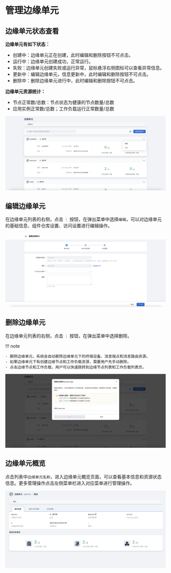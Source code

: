 # 管理边缘单元

## 边缘单元状态查看

**边缘单元有如下状态：**

- 创建中：边缘单元正在创建，此时编辑和删除按钮不可点击。
- 运行中：边缘单元创建成功，正常运行。
- 失败：边缘单元创建失败或运行异常，鼠标悬浮右侧图标可以查看异常信息。
- 更新中：编辑边缘单元，信息更新中，此时编辑和删除按钮不可点击。
- 删除中：删除边缘单元进行中，此时编辑和删除按钮不可点击。

**边缘单元资源统计：**

- 节点正常数/总数：节点状态为健康的节点数量/总数
- 应用实例正常数/总数；工作负载运行正常数量/总数

![边缘单元列表](../../images/manage-unit-01.png)

## 编辑边缘单元

在边缘单元列表的右侧，点击 `⋮` 按钮，在弹出菜单中选择`编辑`，可以对边缘单元的基础信息、组件仓库设置、访问设置进行编辑操作。

![编辑边缘单元](../../images/manage-unit-02.png)

## 删除边缘单元

在边缘单元列表的右侧，点击 `⋮` 按钮，在弹出菜单中选择删除。

!!! note

    - 删除边缘单元，系统会自动删除边缘单元下的终端设备、消息端点和消息路由资源。
    - 如果边缘单元下有创建边缘节点和工作负载资源，需要用户先手动删除。
    - 点击边缘节点和工作负载，用户可以快速跳转到边缘节点列表和工作负载列表页。

![删除边缘单元](../../images/manage-unit-03.png)

## 边缘单元概览

点击列表中`边缘单元名称`，进入边缘单元概览页面，可以查看基本信息和资源状态信息。更多管理操作点击左侧菜单栏进入对应菜单进行管理操作。

![边缘单元概览](../../images/manage-unit-04.png)
